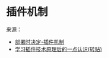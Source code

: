 # 插件机制

来源：

- [部署时决定-插件机制](http://code.google.com/p/nutz/wiki/lang_plugin)
- [学习插件技术原理后的一点认识(转贴)](http://blog.csdn.net/zhangdp_neu/article/details/3862552)